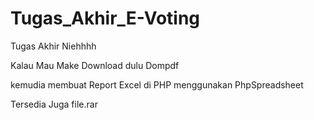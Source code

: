 # Tugas_Akhir_E-Voting
Tugas Akhir Niehhhh

Kalau Mau Make Download dulu Dompdf

kemudia membuat Report Excel di PHP menggunakan PhpSpreadsheet

Tersedia Juga file.rar 
